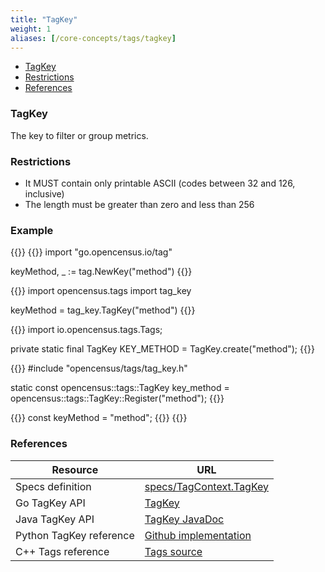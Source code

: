 ```yaml
---
title: "TagKey"
weight: 1
aliases: [/core-concepts/tags/tagkey]
---
```


- [TagKey](#tagkey)
- [Restrictions](#restrictions)
- [References](#references)

### TagKey
The key to filter or group metrics.

### Restrictions

* It MUST contain only printable ASCII (codes between 32 and 126, inclusive)
* The length must be greater than zero and less than 256

### Example
{{<tabs Go Python Java CplusPlus NodeJS>}}
{{<highlight go>}}
import "go.opencensus.io/tag"

keyMethod, _ := tag.NewKey("method")
{{</highlight>}}

{{<highlight python>}}
import opencensus.tags import tag_key

keyMethod = tag_key.TagKey("method")
{{</highlight>}}

{{<highlight java>}}
import io.opencensus.tags.Tags;

private static final TagKey KEY_METHOD = TagKey.create("method");
{{</highlight>}}

{{<highlight cpp>}}
#include "opencensus/tags/tag_key.h"

static const opencensus::tags::TagKey key_method =
                    opencensus::tags::TagKey::Register("method");
{{</highlight>}}

{{<highlight nodejs>}}
const keyMethod = "method";
{{</highlight>}}
{{</tabs>}}

### References

Resource|URL
---|---
Specs definition|[specs/TagContext.TagKey](https://github.com/census-instrumentation/opencensus-specs/blob/master/tags/TagContext.md#tagkey)
Go TagKey API|[TagKey](https://godoc.org/go.opencensus.io/tag#Key)
Java TagKey API|[TagKey JavaDoc](https://static.javadoc.io/io.opencensus/opencensus-api/0.16.1/io/opencensus/tags/TagKey.html)
Python TagKey reference|[Github implementation](https://github.com/census-instrumentation/opencensus-python/blob/fc42d70f0c9f423b22d0d6a55cc1ffb0e3e478c8/opencensus/tags/tag_key.py#L15-L34)
C++ Tags reference|[Tags source](https://github.com/census-instrumentation/opencensus-cpp/tree/master/opencensus/tags)
